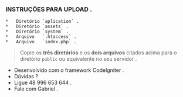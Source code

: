 ### 	INSTRUÇÕES PARA UPLOAD .

	*	Diretório `aplication` .
	*	Diretório `assets` .
	*	Diretório `system` .
	*	Arquivo   `.htaccess` .
	*	Arquivo   `index.php` .

> Copie os **três diretórios** e os **dois arquivos** citados acima para o diretório `public` ou equivalente no seu servidor .

* Desenvolvido com o framework CodeIgniter .
* Dúvidas ?
* Ligue 48 996 653 644 .
* Fale com Gabriel .

